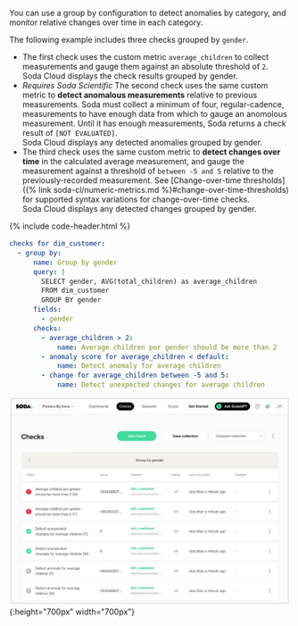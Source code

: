 You can use a group by configuration to detect anomalies by category, and monitor relative changes over time in each category. 

The following example includes three checks grouped by `gender`.
* The first check uses the custom metric `average_children` to collect measurements and gauge them against an absolute threshold of `2`. <br />Soda Cloud displays the check results grouped by gender.
* *Requires Soda Scientific* The second check uses the same custom metric to **detect anomalous measurements** relative to previous measurements. Soda must collect a minimum of four, regular-cadence, measurements to have enough data from which to gauge an anomolous measurement. Until it has enough measurements, Soda returns a check result of `[NOT EVALUATED]`.<br /> Soda Cloud displays any detected anomalies grouped by gender.
* The third check uses the same custom metric to **detect changes over time** in the calculated average measurement, and gauge the measurement against a threshold of `between -5 and 5` relative to the previously-recorded measurement. See [Change-over-time thresholds]({% link soda-cl/numeric-metrics.md %}#change-over-time-thresholds) for supported syntax variations for change-over-time checks.<br /> Soda Cloud displays any detected changes grouped by gender.

{% include code-header.html %}
```yaml
checks for dim_customer:
  - group by:
      name: Group by gender
      query: |
        SELECT gender, AVG(total_children) as average_children
        FROM dim_customer
        GROUP BY gender
      fields:
        - gender
      checks:
        - average_children > 2:
            name: Average children per gender should be more than 2
        - anomaly score for average_children < default:
            name: Detect anomaly for average children
        - change for average_children between -5 and 5:
            name: Detect unexpected changes for average children
```

![group-anomaly](/assets/images/group-anomaly.png){:height="700px" width="700px"}